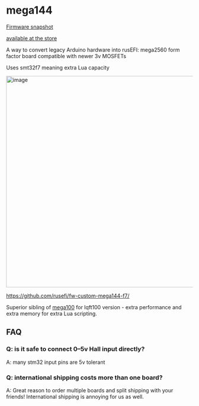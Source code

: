 # mega144

[Firmware snapshot](https://rusefi.com/build_server/rusefi_bundle_mega144-f7.zip)

[available at the store](https://www.shop.rusefi.com/shop/p/mega144)

A way to convert legacy Arduino hardware into rusEFI: mega2560 form factor board compatible with newer 3v MOSFETs

Uses smt32f7 meaning extra Lua capacity

<img width="1003" height="570" alt="image" src="https://github.com/user-attachments/assets/1396c575-4f32-4515-935e-8d48229cc85a" />

https://github.com/rusefi/fw-custom-mega144-f7/

Superior sibling of [mega100](mega100) for lqft100 version - extra performance and extra memory for extra Lua scripting.

## FAQ

### Q: is it safe to connect 0–5v Hall input directly?

A: many stm32 input pins are 5v tolerant

### Q: international shipping costs more than one board?

A: Great reason to order multiple boards and split shipping with your friends! International shipping is annoying for us as well.
